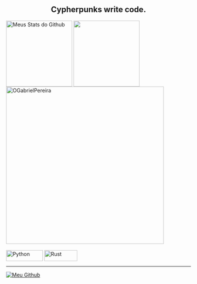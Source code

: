 <h2 align="center"> Cypherpunks write code. </h2>

<div>
 
   <img align="center" src="https://github-readme-stats.vercel.app/api?username=OGabrielPereira&show_icons=true&theme=midnight-purple&line_height=27" alt="Meus Stats do Github" style="max-width:100%;" height="180em">
  
   <img align="center" src="https://github-readme-stats.vercel.app/api/top-langs/?username=OGabrielPereira&theme=midnight-purple&layout=compact&hide=vue" style="max-width:100%;" height="180em">
 
   <img alt="OGabrielPereira" src="https://github-readme-streak-stats.herokuapp.com?user=OGabrielPereira&theme=midnight-purple" style="max-width:100%;" width="430" align="middle">
  
 </a>
</div>

<br>

<div>
  <img alt="Python" src="https://img.shields.io/badge/Python-14354C?style=for-the-badge&logo=python&logoColor=white" style="max-width:100%;" width="100" height="30"   align="middle">
 
  <img alt="Rust" src="https://img.shields.io/badge/Rust-000000?style=for-the-badge&logo=rust&logoColor=white" style="max-width:100%;" width="90" height="30"       align="middle">

</div>

<hr>

<div>
 
 <a href="https://github.com/OGabrielPereira">
   <img alt="Meu Github" src="https://img.shields.io/badge/GitHub-100000?style=for-the-badge&logo=github&logoColor=white" style="max-width:100%;"/>
 </a>
 
<!--  ![Snake animation](https://github.com/OGabrielPereira/OGabrielPereira/blob/output/github-contribution-grid-snake.svg) -->
 
</div>

